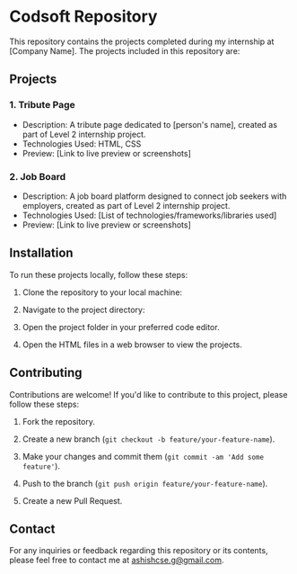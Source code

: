 # Codsoft Repository

This repository contains the projects completed during my internship at [Company Name]. The projects included in this repository are:

## Projects

### 1. Tribute Page
- Description: A tribute page dedicated to [person's name], created as part of Level 2 internship project.
- Technologies Used: HTML, CSS
- Preview: [Link to live preview or screenshots]

### 2. Job Board
- Description: A job board platform designed to connect job seekers with employers, created as part of Level 2 internship project.
- Technologies Used: [List of technologies/frameworks/libraries used]
- Preview: [Link to live preview or screenshots]

## Installation

To run these projects locally, follow these steps:

1. Clone the repository to your local machine:

2. Navigate to the project directory:


3. Open the project folder in your preferred code editor.

4. Open the HTML files in a web browser to view the projects.

## Contributing

Contributions are welcome! If you'd like to contribute to this project, please follow these steps:

1. Fork the repository.

2. Create a new branch (`git checkout -b feature/your-feature-name`).

3. Make your changes and commit them (`git commit -am 'Add some feature'`).

4. Push to the branch (`git push origin feature/your-feature-name`).

5. Create a new Pull Request.

## Contact

For any inquiries or feedback regarding this repository or its contents, please feel free to contact me at ashishcse.g@gmail.com.
